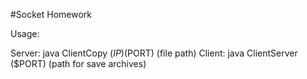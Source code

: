 #Socket Homework

Usage: 

Server: java ClientCopy ($IP) ($PORT) (file path) 
Client: java ClientServer ($PORT) (path for save archives)